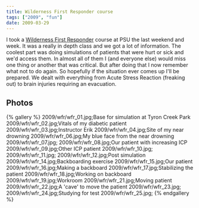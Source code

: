 ```yaml
---
title: Wilderness First Responder course
tags: ["2009", "fun"]
date: 2009-03-29
---
```

I took a <a href="http://www.wildmed.com/">Wilderness First Responder</a> course at PSU the last weekend and week.  It was a really in depth class and we got a lot of information.  The coolest part was doing simulations of patients that were hurt or sick and we'd access them.  In almost all of them I (and everyone else) would miss one thing or another that was critical.  But after doing that I now remember what not to do again.  So hopefully if the situation ever comes up I'll be prepared.  We dealt with everything from Acute Stress Reaction (freaking out) to brain injuries requiring an evacuation.

## Photos 

{% gallery %} 
2009/wfr/wfr_01.jpg;Base for simulation at Tyron Creek Park
2009/wfr/wfr_02.jpg;Vitals of my diabetic patient
2009/wfr/wfr_03.jpg;Instructor Erik
2009/wfr/wfr_04.jpg;Site of my near drowning
2009/wfr/wfr_06.jpg;My blue face from the near drowning
2009/wfr/wfr_07.jpg;
2009/wfr/wfr_08.jpg;Our patient with increasing ICP
2009/wfr/wfr_09.jpg;Other ICP patient
2009/wfr/wfr_10.jpg;
2009/wfr/wfr_11.jpg;
2009/wfr/wfr_12.jpg;Post simulation
2009/wfr/wfr_14.jpg;Backboarding exercise
2009/wfr/wfr_15.jpg;Our patient
2009/wfr/wfr_16.jpg;Making a backboard
2009/wfr/wfr_17.jpg;Stabilizing the patient
2009/wfr/wfr_18.jpg;Working on backboard
2009/wfr/wfr_19.jpg;Workroom
2009/wfr/wfr_21.jpg;Moving patient
2009/wfr/wfr_22.jpg;A 'cave' to move the patient
2009/wfr/wfr_23.jpg;
2009/wfr/wfr_24.jpg;Studying for test
2009/wfr/wfr_25.jpg;
{% endgallery %}

